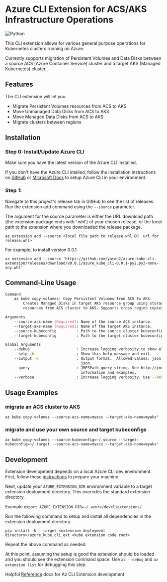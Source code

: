 # Azure CLI Extension for ACS/AKS Infrastructure Operations

![Python](https://img.shields.io/pypi/pyversions/azure-cli.svg?maxAge=2592000)

This CLI extension allows for various general purpose operations for Kubernetes clusters running on Azure.

Currently supports migration of Persistent Volumes and Data Disks between a source ACS (Azure Container Service) cluster and a target AKS (Managed Kubernetes) cluster.

## Features

The CLI extension will let you:

- Migrate Persistent Volumes resources from ACS to AKS
- Move Unmanaged Data Disks from ACS to AKS 
- Move Managed Data Disks from ACS to AKS
- Migrate clusters between regions

## Installation

### Step 0: Install/Update Azure CLI

Make sure you have the latest version of the Azure CLI installed.

If you don't have the Azure CLI intalled, follow the installation instructions on [GitHub](https://github.com/Azure/azure-cli) or [Microsoft Docs](https://docs.microsoft.com/en-us/cli/azure/install-azure-cli?view=azure-cli-latest) to setup Azure CLI in your environment.

### Step 1: 

Navigate to this project's release tab in GitHub to see the list of releases. Run the extension add command using the `--source` parameter.

The argument for the source parameter is either the URL download path (the extension package ends with '.whl') of your chosen release, or the local path to the extension where you downloaded the release package.

`az extension add --source <local file path to release.whl OR  url for release.whl>`

For example, to install version 0.0.1

`az extension add --source 'https://github.com/yaron2/azure-kube-cli-extension/releases/download/v0.0.1/azure_kube_cli-0.0.1-py2.py3-none-any.whl'`

## Command-Line Usage

```bash
Command
    az kube copy-volumes: Copy Persistent Volumes from ACS to AKS.
        Creates Managed Disks in target AKS resource group using storage snapshots and copies PV k8s
        resources from ACS cluster to AKS. Supports cross-region copies.

Arguments
    --source-acs-name [Required]: Name of the source ACS instance.
    --target-aks-name [Required]: Name of the target AKS instance.
    --source-kubeconfig         : Path to the source cluster kubeconfig file.
    --target-kubeconfig         : Path to the target cluster kubeconfig file.

Global Arguments
    --debug                     : Increase logging verbosity to show all debug logs.
    --help -h                   : Show this help message and exit.
    --output -o                 : Output format.  Allowed values: json, jsonc, table, tsv.  Default:
                                  json.
    --query                     : JMESPath query string. See http://jmespath.org/ for more
                                  information and examples.
    --verbose                   : Increase logging verbosity. Use --debug for full debug logs.
```

## Usage Examples

### migrate an ACS cluster to AKS

`az kube copy-volumes --source-acs-name=myacs --target-aks-name=myaks"`

### migrate and use your own source and target kubeconfigs

`az kube copy-volumes --source-kubeconfig=~/.source --target-kubeconfig=~/.target --source-acs-name=myacs --target-aks-name=myaks"`

## Development

Extension development depends on a local Azure CLI dev environment. First, follow these [instructions](https://github.com/Azure/azure-cli/blob/master/doc/configuring_your_machine.md) to prepare your machine.

Next, update your `AZURE_EXTENSION_DIR` environment variable to a target extension deployment directory. This overrides the standard extension directory.

Example `export AZURE_EXTENSION_DIR=~/.azure/devcliextensions/`

Run the following command to setup and install all dependencies in the extension deployment directory.

`pip install -U --target <extension deployment directory>/azure_kube_cli_ext <kube extension code root>`

Repeat the above command as needed.

At this point, assuming the setup is good the extension should be loaded and you should see the extension command space. Use `az --debug` and `az extension list` for debugging this step.

Helpful [Reference](https://github.com/Azure/azure-cli/tree/master/doc/extensions) docs for Az CLI Extension development